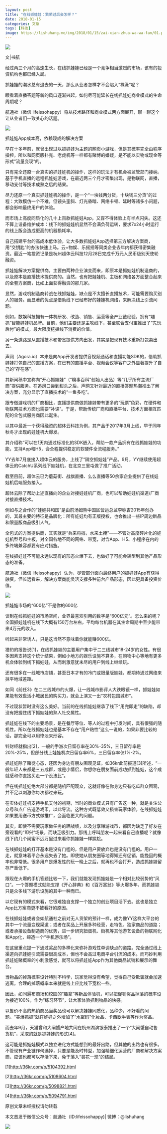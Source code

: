 ```yaml
---
layout: post
title: "在线抓娃娃：繁荣过后会怎样？"
date: 2018-01-15
categories: 文章
tags: [科技]
image: https://lishuhang.me/img/2018/01/15/zai-xian-zhua-wa-wa-fan/01.png
---
```


![](https://mmbiz.qpic.cn/mmbiz_jpg/AdRKyBVLoHJjgAEKoh4Ck8FmuAHBgAnlNNDo5dvncmiaicVdT8urOfCKZl0tBOdpbpVeZW12jFMS4rhxoWUUkdCQ/0?wx_fmt=jpeg)

文|书航

经过两三个月的高速生长，在线抓娃娃已经是一个竞争相当激烈的市场，该有的投资机构也都已经入局。

抓娃娃的潮水总有退去的一天，那么从业者怎样才不会陷入“裸泳”呢？

眼看着直播答题等新的风口逐渐兴起，如何尽可能延长在线抓娃娃商业模式的生命周期呢？

航通社（微信 lifeissohappy）将从技术路径和商业模式两方面展开，聊一聊这个让从业者们一致关心的话题。

![](https://lishuhang.me/img/2018/01/15/zai-xian-zhua-wa-wa-fan/01.png)

抓娃娃App成本高，依赖现成的解决方案

早在十多年前，就曾出现过以抓娃娃为主题的网页小游戏，但是其概率完全由程序操控，所以和网页版扑克、老虎机等一样都有赌博的嫌疑，是不能以实物或现金等形式“流量变现”的。

只有完全还原一台真实的抓娃娃机的操作，这样的玩法才有机会被监管部门接纳。基于手机直播的远程抓娃娃游戏，在最近两三个月才密集出现，是物联网，直播，移动支付等技术成熟之后的结果。

尽力还原一个真实抓娃娃机的操作，是一个“一块钱两分货，十块钱三分货”的过程：大致模仿一个不难，但镜头歪斜、灯光昏暗、网络卡顿、延时等诸多小问题，都会影响最终用户的体验。

而市场上高度同质化的几十上百款抓娃娃App，又容不得体验上有半点闪失。这还不算上设备维护成本：线下的抓娃娃机显然不会满负荷运转，要求7x24小时运行的线上版会造成更高的机器损耗率。

自己搭建平台的高成本低体验，让大多数抓娃娃App选择第三方解决方案商，用“交钥匙”的办法快速上马。云+物娱、乐摇摇等同类企业去年内都获得密集融资。最近一笔投资记录是杭州超体云科技12月28日完成千万元人民币级别天使轮融资。

抓娃娃解决方案提供商，主要由两种企业演变而来，即原本是抓娃娃机制造商的，以及原本是直播技术提供商的。当然，也有把娃娃机、主板和网络各方面整合起来的全套方案商，比如上面获得融资的那几家。

显然，游戏机制造商转战在线抓娃娃，缺点是不太擅长直播技术，可能需要购买别人的服务。而显著的优点是借助线下已经布好的娃娃机网络，来解决线上引流问题。

例如，数娱科技拥有一体机研发、改造、销售、运营等全产业链经验，拥有“趣抓”智能娃娃机品牌。目前，他们主要还是主攻线下，甚至联合支付宝推出了“先玩后付”的模式，最大限度挖掘线下消费的价值。

另一条道路是从直播技术和带宽提供方向出发，其实是把现有技术重新打包卖出去。

声网（Agora.io）本来是向App开发者提供音视频通话和直播功能SDK的，借助抓娃娃打包自己的直播方案，在已有的直播平台、视频会议等客户之外显著提升了自己的“存在感”。

其新闻稿中宣称向“开心抓娃娃”（“糗事百科”创始人出品）等“几乎所有主流厂商”提供服务。在追风口尝到甜头之后，声网又针对最近的直播答题热潮推出了解决方案，充分显示了直播技术的“一鱼多吃”。

跟专做游戏机的厂商相比，直播提供商做抓娃娃带有更多的“玩票”色彩，在硬件和物联网技术方面也需要“补课”。于是，帮助传统厂商和直播平台、技术方面相互匹配的全包式服务商因此诞生。

以其中最近一个获得融资的超体云科技为例，其产品于2017年3月上线，早于同年秋冬才出现的娃娃机大爆发。

其介绍称“可以在1天内通过标准化的SDK嵌入，帮助一款产品拥有在线抓娃娃的功能，支持App和H5，会全程提供稳定的软硬件全流程服务。”

YY去年7月底接入超体云的服务，上线了“隔空抓娃娃”产品。9月，YY继续使用超体云的CatchU系列线下娃娃机，在北京三里屯做了推广活动。

截至目前，超体云已为蘑菇街、战旗直播、么么直播等50余家企业提供了在线娃娃机后端服务接入。

超体云除了帮助上述直播向的企业对接娃娃机厂商，也可以帮助娃娃机渠道/厂商对接直播技术。

例如与之合作的“娃娃共和国”是由前汤姆熊中国区营运总监李咏吉2015年创办的，其最主要的特征是品牌化：所有娃娃均有正版授权，也会推出一些IP周边新品和限量版商品吸引人气。

全包式的方案提供商，其实就是“兵来将挡，水来土掩”——不管对高度碎片化的娃娃机型号和主板，对全国各地不同的网络、带宽，对含App、H5、小程序在内的多终端兼容都要有应对措施。

在线抓娃娃不可能永远以现有的形态火爆下去，也做好了可能会转型到其他产品形态的准备。

航通社（微信 lifeissohappy）认为，尽管部分面向最终用户的抓娃娃App有获得融资，但长远看来，解决方案商能灵活支撑多种前台产品形态，因此更具备投资价值。

![](https://lishuhang.me/img/2018/01/15/zai-xian-zhua-wa-wa-fan/02.png)

抓娃娃市场的“600亿”不是你的600亿

谈到在线抓娃娃的市场空间，业界最喜欢引用的数字是“600亿元”。怎么来的呢？全国抓娃娃机在线下大概有150万台左右，平均每台机器在其生命周期中至少能带来4万元的收入。

听起来非常诱人，只是这当然不意味着你就能赚600亿。

猎豹的报告说[1]，在线抓娃娃的主要用户集中于二三线城市18-24岁的女性。有很多因素支持这个统计结果，例如小地方的娱乐设施不算多，在购物中心等地有更多机会体验到线下抓娃娃，从而刺激意犹未尽的用户到线上继续玩。

还有很多在一线城市店铺，甚至日本才有的冷门或限量版娃娃，都期待通过网络来抹平地域差距。

如同《前任3》在二三线城市的火爆，让一线城市影评人大跌眼镜一样，抓娃娃如果能有效盘活小城居民的购买力，就会上演又一出“农村包围城市”。

不过现状暂时没有这么美好。当前的在线抓娃娃继承了线下“用完即走”的缺陷，却没有把握住线下抓娃娃的熟人社交属性。

抓娃娃在线下的主要场景，是在餐厅等位、等人的过程中打发时间，具有很强的随机性。所以在线抓娃娃也是基本不存在“用户粘性”这么一说的，如果非要比较的话，那完全可以用惨淡来形容。

锌财经就指出[2]，一般的手游次日留存率在30%-35%，三日留存率是20%-25%，但部分线上娃娃机次日留存率6%，三日留存率仅1%-2%。

抓娃娃除了赌徒心态，还因为身边有朋友围观见证。如36kr此前报道[3]所述，“一般年轻人来都是三五成群，或是小情侣，你想你在朋友面前成功抓到娃娃，这个成就感和你直接买走一个没法比”。

但在线抓娃娃绝大部分都是随机匹配观众，这就好像在你身边只有吃瓜群众围观，并不足以刺激你每次都过来玩。

在实体娃娃机支持手机支付的初期，当时的商业模式只有广告这一种，就是关注公众号和点广告送游戏币，以此导流。这种方式既低效又损害玩家体验。在线抓娃娃如果要用送币方式做推广，会面临更大的问题。

其实，即使不需要玩家做任务的晒战绩，以及分享赚游戏币，都因为缺乏了好友在旁观看的“即兴”场景，而缺乏吸引力。那线上呼叫朋友一起来看自己直播呢？就像线下约几个闺蜜不远万里过来看你抓娃娃一样尴尬。

在线抓娃娃的打开基本是没有门槛的，但是用户要放弃也是没有门槛的。用户一走，就意味着平台永远失去了她。即使她从朋友圈等地得知还有促销，能挽回的概率也非常低。很多用户是爆发性的玩一晚上之后，就再也不会打开，造成抓娃娃留存严重低下。

跟现在火爆的手机答题比较一下，我们就能发现抓娃娃是一个相对比较弱势的“风口”。一个答题模式就能支撑《开心辞典》和《百万富翁》等火爆多年，而抓娃娃只是众多线下游乐设施的其中一种而已。

以它现有的模式来看，它很难独自支撑一个独立的创业项目活下去。这也是独立App比方案商更不被看好的原因。

在线抓娃娃或者会如航通社之前对无人货架的预计一样，成为像YY这样大平台的其中一个流量变现渠道；或者在奖品上开展多种经营，走特色、独家商品的道路；或者承接设备制造商的优势，进一步研究扭蛋机、街机等其他游艺设备的物联网化和App化，缔造一个“手机游乐场”。

在这里重点提一下通过奖品的多样化来弥补游戏性单调缺点的道路。完全通过线上渠道向抓娃娃引流需要很高成本，但也不会高过电商平台引流的成本。而巧妙利用抓娃娃赌概率的小刺激感觉，就可以将抓娃娃App作为其他商品试销和展示的舞台。

当物品的掉落概率设计特别不科学，玩家觉得没有希望，觉得自己受欺骗就会加速逃离。合理的掉落概率本来就是线上应比线下宽松一些。

因此，如同遍布商场和校园的“趣拿”等新品体验机，可以把促销奖品掉落的概率设为接近100%，作为“练习环节”，让大家体验抓到物品的快感。

以售价不高的热销商品当奖品也可以解决娃娃同质化，品种少，不好看的问题。“美爆抓抓”就在娃娃之外增加了“水密码”化妆品、卡西欧手表等作为奖品。

而去年9月，天猫曾和大闸蟹产地共同在杭州湖滨银泰推出了一个“大闸蟹自动售货机”，采取的就是抓娃娃的形式[4]。

这可能是抓娃娃模式以独立进化方式能想到的最好出路，但其他的出路也有很多。不管现有产业链作何选择，只要是能及时转型，加强精细化运营的厂商和解决方案商，应该也都可以存活下来，免于落入“昙花一现”的结局。

[1]http://36kr.com/p/5104392.html

[2]http://36kr.com/p/5108604.html

[3]http://36kr.com/p/5098821.html

[4]http://36kr.com/p/5094791.html

原创文章未经授权请勿转载

本文首发于微信公众号：航通社（ID:lifeissohappy)| 微博：@lishuhang

![](https://lishuhang.me/img/2018/01/15/zai-xian-zhua-wa-wa-fan/03.jpg)